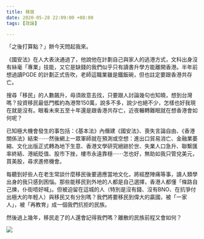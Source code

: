 ```yaml
---
title: 移居
date: 2020-05-28 22:09:00 +08:00
tags: [政論]

---
```


  
  
  
「之後打算點？」餅今天問起我來。

  
《國安法》在人大表決通過了，他說他在計劃自己與家人的逃港方式，文科出身沒有絲毫「專業」技能，又它是缺錢的我們似乎只有讀書升學方能離開香港。半年前想過讀PGDE 的計劃正式告吹，老師這職業雖是鐵飯碗，但也註定要跟香港共存亡。

  
搜尋「移民」的人數飆升，毋須故意去找，只要跟人討論幾句也知曉，想到台灣嗎？投資移民最低門檻約為港幣150萬，說多不多，說少也絕不少，怎樣也好我現在就是沒有。眼看未來五至十年還是跟香港共存亡，近夜輾轉難眠就在想香港會如何呢？

  
已知極大機會發生的事包括：《基本法》內僭建《國安法》、喪失言論自由、《香港關係法》結束⋯⋯然後網上一眾軍師就在預測或空想：進出口貿易消亡、金融業萎縮、文化出版正式轉為地下生意、香港文學研究絕跡於世、失業人口急升、聯繫匯率終結、港紙貶值、股市下挫，樓市永遠靠穩⋯⋯怎也好，無助如我只管兌美元，買美股，尋求進修機會。

  
每聽到好些人在老生常談什麼移民後要適應當地文化，將經歷陣痛等事，讀人類學出身的我只感到困惱。那些能移民到外地的人都是自己選擇，香港人都懂「條路自己揀，仆街唔好喊」。但被迫留在這城的人（特別是沒有錢、沒有BNO、在抗爭付出極大的年輕人）與移民又有分別嗎？我們將要移民到偉大的贏國，被「一家人」，被「再教育」成一個我們抗拒的民族。

  
然後過上幾年，移民走了的人還會記得我們嗎？離散的民族前程又會如何？
  
  
[![](https://1.bp.blogspot.com/--oHHKdriiSk/Xs_F9jIEokI/AAAAAAAAHw4/4araogx1AuoiFd2dJsJk140HZWf7eYRaACK4BGAsYHg/s320/IMG_0443%2B2.jpeg)](https://1.bp.blogspot.com/--oHHKdriiSk/Xs%5FF9jIEokI/AAAAAAAAHw4/4araogx1AuoiFd2dJsJk140HZWf7eYRaACK4BGAsYHg/IMG%5F0443%2B2.jpeg)

  
